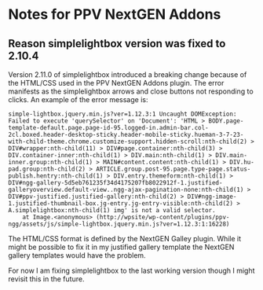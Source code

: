 # Notes for PPV NextGEN Addons #

## Reason simplelightbox version was fixed to 2.10.4 ##

Version 2.11.0 of simplelightbox introduced a breaking change because of the HTML/CSS used in the PPV NextGEN Addons plugin. The error manifests as the simplelightbox arrows and close buttons not responding to clicks. An example of the error message is:

````
simple-lightbox.jquery.min.js?ver=1.12.3:1 Uncaught DOMException: Failed to execute 'querySelector' on 'Document': 'HTML > BODY.page-template-default.page.page-id-95.logged-in.admin-bar.col-2cl.boxed.header-desktop-sticky.header-mobile-sticky.hueman-3-7-23-with-child-theme.chrome.customize-support.hidden-scroll:nth-child(2) > DIV#wrapper:nth-child(11) > DIV#page.container:nth-child(3) > DIV.container-inner:nth-child(1) > DIV.main:nth-child(1) > DIV.main-inner.group:nth-child(1) > MAIN#content.content:nth-child(1) > DIV.hu-pad.group:nth-child(2) > ARTICLE.group.post-95.page.type-page.status-publish.hentry:nth-child(1) > DIV.entry.themeform:nth-child(1) > DIV#ngg-gallery-5d5eb761235f34d4175207fb8022912f-1.justified-galleryoverview.default-view..ngg-ajax-pagination-none:nth-child(1) > DIV#ppv-justified.justified-gallery:nth-child(2) > DIV#ngg-image-1.justified-thumbnail-box.jg-entry.jg-entry-visible:nth-child(2) > A.simplelightbox:nth-child(1) img' is not a valid selector.
    at Image.<anonymous> (http://wpsite/wp-content/plugins/ppv-ngg/assets/js/simple-lightbox.jquery.min.js?ver=1.12.3:1:16228)
````

The HTML/CSS format is defined by the NextGEN Galley plugin. While it might be possible to fix it in my justified gallery template the NextGEN gallery templates would have the problem.

For now I am fixing simplelightbox to the last working version though I might revisit this in the future.
